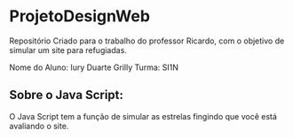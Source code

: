 # ProjetoDesignWeb
Repositório Criado para o trabalho do professor Ricardo, com o objetivo de simular um site para refugiadas.

Nome do Aluno: Iury Duarte Grilly
Turma: SI1N

## Sobre o Java Script:

O Java Script tem a função de simular as estrelas fingindo que você está avaliando o site.
